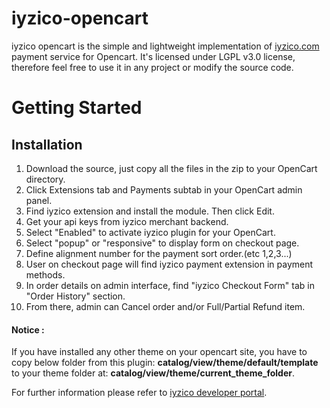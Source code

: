 # iyzico-opencart

iyzico opencart is the simple and lightweight implementation of [iyzico.com](https://www.iyzico.com) payment service for Opencart. It's licensed under LGPL v3.0 license, therefore feel free to use it in any project or modify the source code.

# Getting Started

## Installation

1. Download the source, just copy all the files in the zip to your OpenCart directory.
3. Click Extensions tab and Payments subtab in your OpenCart admin panel.
4. Find iyzico extension and install the module. Then click Edit.
5. Get your api keys from iyzico merchant backend.
6. Select "Enabled" to activate iyzico plugin for your OpenCart.
7. Select "popup" or "responsive" to display form on checkout page.
8. Define alignment number for the payment sort order.(etc 1,2,3...)
9. User on checkout page will find iyzico payment extension in payment methods.
10. In order details on admin interface, find "iyzico Checkout Form" tab in "Order History" section.
11. From there, admin can Cancel order and/or Full/Partial Refund item.

#### Notice :
If you have installed any other theme on your opencart site, you have to copy below folder from this plugin: **catalog/view/theme/default/template** to your theme  folder at: **catalog/view/theme/current_theme_folder**.

For further information please refer to [iyzico developer portal](https://dev.iyzipay.com).